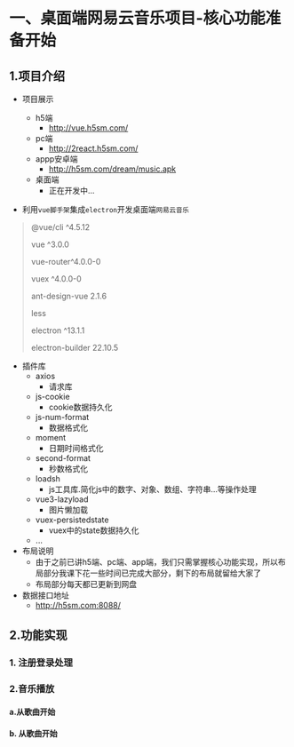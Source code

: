 # 一、桌面端网易云音乐项目-核心功能准备开始

## 1.项目介绍

+ 项目展示
  + h5端
    + http://vue.h5sm.com/
  + pc端
    + http://2react.h5sm.com/
  + appp安卓端
    + http://h5sm.com/dream/music.apk
  + 桌面端
    + 正在开发中...

+ 利用`vue脚手架`集成`electron`开发桌面端`网易云音乐`

> @vue/cli ^4.5.12 
>
> vue ^3.0.0
>
> vue-router^4.0.0-0
>
> vuex ^4.0.0-0
>
> ant-design-vue 2.1.6
>
> less
>
> electron ^13.1.1
>
> electron-builder 22.10.5

+ 插件库
  + axios
    + 请求库
  + js-cookie
    + cookie数据持久化
  + js-num-format
    + 数据格式化
  + moment
    + 日期时间格式化
  + second-format
    + 秒数格式化
  + loadsh
    + js工具库.简化js中的数字、对象、数组、字符串...等操作处理
  + vue3-lazyload
    + 图片懒加载
  + vuex-persistedstate
    + vuex中的state数据持久化
  + ...
+ 布局说明
  + 由于之前已讲h5端、pc端、app端，我们只需掌握核心功能实现，所以布局部分我课下花一些时间已完成大部分，剩下的布局就留给大家了
  + 布局部分每天都已更新到网盘
+ 数据接口地址
  + http://h5sm.com:8088/



## 2.功能实现

### 1. 注册登录处理

### 2.音乐播放

#### a.从歌曲开始

#### b. 从歌曲开始	





























